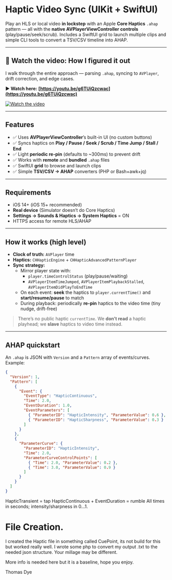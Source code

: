 # Haptic Video Sync (UIKit + SwiftUI)

Play an HLS or local video **in lockstep** with an Apple **Core Haptics** `.ahap` pattern — all with the **native AVPlayerViewController controls** (play/pause/seek/scrub). Includes a SwiftUI grid to launch multiple clips and simple CLI tools to convert a TSV/CSV timeline into AHAP.

---

## 🎥 Watch the video: How I figured it out

I walk through the entire approach — parsing `.ahap`, syncing to `AVPlayer`, drift correction, and edge cases.

**▶️ Watch here:** **[https://youtu.be/g6TUiQzcwac](https://youtu.be/g6TUiQzcwac)**

 [![Watch the video](https://img.youtube.com/vi/g6TUiQzcwac/maxresdefault.jpg)](https://youtu.be/g6TUiQzcwac)

---

## Features

- ✅ Uses **AVPlayerViewController**’s built-in UI (no custom buttons)
- ✅ Syncs haptics on **Play / Pause / Seek / Scrub / Time Jump / Stall / End**
- ✅ Light **periodic re-pin** (defaults to ~300ms) to prevent drift
- ✅ Works with **remote** and **bundled** `.ahap` files
- ✅ SwiftUI **grid** to browse and launch clips
- ✅ Simple **TSV/CSV → AHAP** converters (PHP or Bash+awk+jq)

---

## Requirements

- iOS 14+ (iOS 15+ recommended)
- **Real device** (Simulator doesn’t do Core Haptics)
- **Settings → Sounds & Haptics → System Haptics** = ON
- HTTPS access for remote HLS/AHAP

---

## How it works (high level)

- **Clock of truth:** `AVPlayer` time
- **Haptics:** `CHHapticEngine` + `CHHapticAdvancedPatternPlayer`
- **Sync strategy:**
  - Mirror player state with:
    - `player.timeControlStatus` (play/pause/waiting)
    - `AVPlayerItemTimeJumped`, `AVPlayerItemPlaybackStalled`, `AVPlayerItemDidPlayToEndTime`
  - On each event: **seek** the haptics to `player.currentTime()` and **start/resume/pause** to match
  - During playback: periodically **re-pin** haptics to the video time (tiny nudge, drift-free)

> There’s no public haptic `currentTime`. We **don’t read** a haptic playhead; we **slave** haptics to video time instead.

---

## AHAP quickstart

An `.ahap` is JSON with `Version` and a `Pattern` array of events/curves. Example:

```json
{
  "Version": 1,
  "Pattern": [
    {
      "Event": {
        "EventType": "HapticContinuous",
        "Time": 2.0,
        "EventDuration": 1.0,
        "EventParameters": [
          { "ParameterID": "HapticIntensity", "ParameterValue": 0.6 },
          { "ParameterID": "HapticSharpness", "ParameterValue": 0.3 }
        ]
      }
    },
    {
      "ParameterCurve": {
        "ParameterID": "HapticIntensity",
        "Time": 2.0,
        "ParameterCurveControlPoints": [
          { "Time": 2.0, "ParameterValue": 0.2 },
          { "Time": 3.0, "ParameterValue": 0.9 }
        ]
      }
    }
  ]
}
```

HapticTransient = tap
HapticContinuous + EventDuration = rumble
All times in seconds; intensity/sharpness in 0…1.

# File Creation. 

I created the Haptic file in something called CuePoint, its not build for this but worked really well. I wrote some php to convert my output .txt to the needed json structure. Your millage may be different. 

  

More info is needed here but it is a baseline, hope you enjoy.




Thomas Dye 

